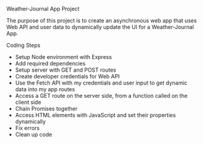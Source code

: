 Weather-Journal App Project

The purpose of this project is to create an asynchronous web app that uses Web API and user data to dynamically update the UI for a Weather-Journal App.

Coding Steps
- Setup Node environment with Express
- Add required dependencies
- Setup server with GET and POST routes
- Create developer credentials for Web API
- Use the Fetch API with my credentials and user input to get dynamic data into my app routes
- Access a GET route on the server side, from a function called on the client side
- Chain Promises together
- Access HTML elements with JavaScript and set their properties dynamically
- Fix errors
- Clean up code